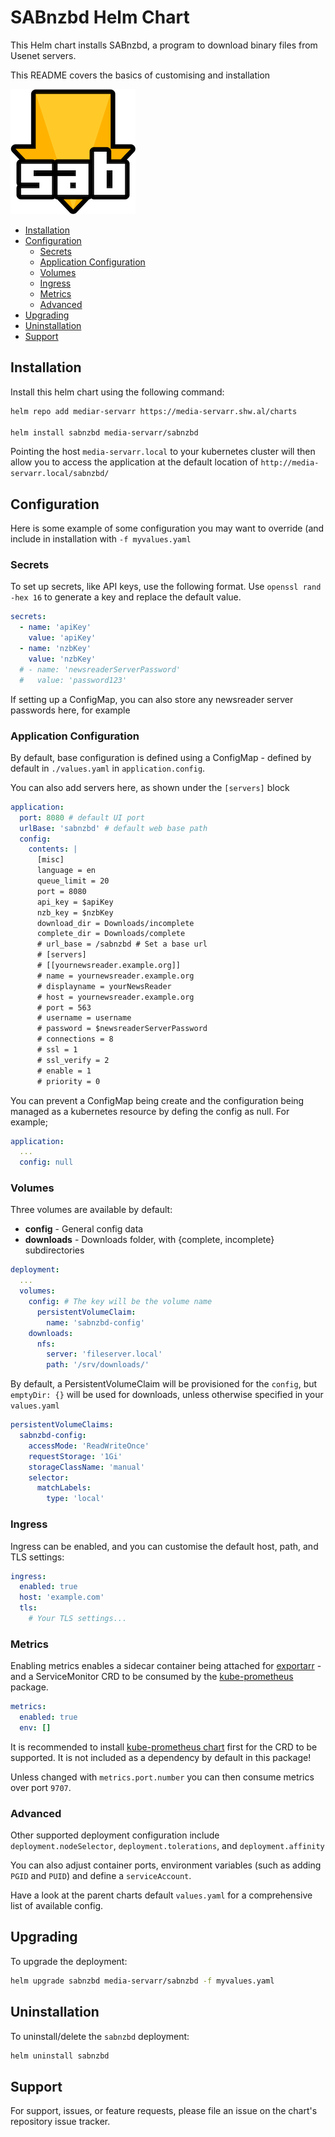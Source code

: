 # SABnzbd Helm Chart

This Helm chart installs SABnzbd, a program to download binary files from Usenet servers.

This README covers the basics of customising and installation

![SABnzbd](./icon.png)

<!-- vim-md-toc format=bullets ignore=^TODO$ -->
* [Installation](#installation)
* [Configuration](#configuration)
  * [Secrets](#secrets)
  * [Application Configuration](#application-configuration)
  * [Volumes](#volumes)
  * [Ingress](#ingress)
  * [Metrics](#metrics)
  * [Advanced](#advanced)
* [Upgrading](#upgrading)
* [Uninstallation](#uninstallation)
* [Support](#support)
<!-- vim-md-toc END -->

## Installation

Install this helm chart using the following command:

```bash
helm repo add mediar-servarr https://media-servarr.shw.al/charts

helm install sabnzbd media-servarr/sabnzbd
```

Pointing the host `media-servarr.local` to your kubernetes cluster will then allow you to access the application at the default location of `http://media-servarr.local/sabnzbd/`

## Configuration

Here is some example of some configuration you may want to override (and include in installation with `-f myvalues.yaml`

### Secrets

To set up secrets, like API keys, use the following format. Use `openssl rand -hex 16` to generate a key and replace the default value.

```yaml
secrets:
  - name: 'apiKey'
    value: 'apiKey'
  - name: 'nzbKey'
    value: 'nzbKey'
  # - name: 'newsreaderServerPassword'
  #   value: 'password123'
```

If setting up a ConfigMap, you can also store any newsreader server passwords here, for example

### Application Configuration

By default, base configuration is defined using a ConfigMap - defined by default in `./values.yaml` in `application.config`.

You can also add servers here, as shown under the `[servers]` block

```yaml
application:
  port: 8080 # default UI port
  urlBase: 'sabnzbd' # default web base path
  config:
    contents: |
      [misc]
      language = en
      queue_limit = 20
      port = 8080
      api_key = $apiKey
      nzb_key = $nzbKey
      download_dir = Downloads/incomplete
      complete_dir = Downloads/complete
      # url_base = /sabnzbd # Set a base url
      # [servers]
      # [[yournewsreader.example.org]]
      # name = yournewsreader.example.org
      # displayname = yourNewsReader
      # host = yournewsreader.example.org
      # port = 563
      # username = username
      # password = $newsreaderServerPassword
      # connections = 8
      # ssl = 1
      # ssl_verify = 2
      # enable = 1
      # priority = 0
```

You can prevent a ConfigMap being create and the configuration being managed as a kubernetes resource by defing the config as null. For example;

```yaml
application:
  ...
  config: null
```

### Volumes

Three volumes are available by default:

- **config** - General config data
- **downloads** - Downloads folder, with {complete, incomplete} subdirectories

```yaml
deployment:
  ...
  volumes:
    config: # The key will be the volume name
      persistentVolumeClaim:
        name: 'sabnzbd-config'
    downloads:
      nfs:
        server: 'fileserver.local'
        path: '/srv/downloads/'
```

By default, a PersistentVolumeClaim will be provisioned for the `config`, but `emptyDir: {}` will be used for downloads, unless otherwise specified in your `values.yaml`

```yaml
persistentVolumeClaims:
  sabnzbd-config:
    accessMode: 'ReadWriteOnce'
    requestStorage: '1Gi'
    storageClassName: 'manual'
    selector:
      matchLabels:
        type: 'local'
```

### Ingress

Ingress can be enabled, and you can customise the default host, path, and TLS settings:

```yaml
ingress:
  enabled: true
  host: 'example.com'
  tls:
    # Your TLS settings...
```

### Metrics

Enabling metrics enables a sidecar container being attached for [exportarr](https://github.com/onedr0p/exportarr/) - and a ServiceMonitor CRD to be consumed by the [kube-prometheus](https://github.com/prometheus-operator/kube-prometheus) package.

```yaml
metrics:
  enabled: true
  env: []
```

It is recommended to install [kube-prometheus chart](https://github.com/prometheus-community/helm-charts/tree/main/charts/kube-prometheus-stack) first for the CRD to be supported. It is not included as a dependency by default in this package!

Unless changed with `metrics.port.number` you can then consume metrics over port `9707`.

### Advanced

Other supported deployment configuration include `deployment.nodeSelector`, `deployment.tolerations`, and `deployment.affinity`

You can also adjust container ports, environment variables (such as adding `PGID` and `PUID`) and define a `serviceAccount`.

Have a look at the parent charts default `values.yaml` for a comprehensive list of available config.

## Upgrading

To upgrade the deployment:

```bash
helm upgrade sabnzbd media-servarr/sabnzbd -f myvalues.yaml
```

## Uninstallation

To uninstall/delete the `sabnzbd` deployment:

```bash
helm uninstall sabnzbd
```

## Support

For support, issues, or feature requests, please file an issue on the chart's repository issue tracker.
